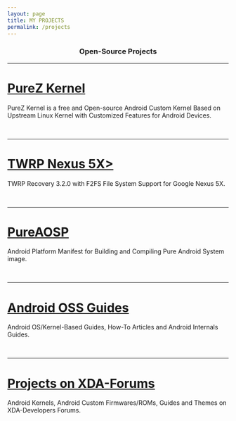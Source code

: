 ```yaml
---
layout: page
title: MY PROJECTS
permalink: /projects
---
```


<h3 align="center">Open-Source Projects</h3>

---

<h1><a href="https://zawzaww.github.io/projects/purez-kernel">PureZ Kernel</a></h1>
<p>PureZ Kernel is a free and Open-source Android Custom Kernel Based on Upstream Linux Kernel with Customized Features for Android Devices.</p>
<br>

---

<h1><a href="https://zawzaww.github.io/projects/twrp-recovery-bullhead">TWRP Nexus 5X></a></h1>
<p>TWRP Recovery 3.2.0 with F2FS File System Support for Google Nexus 5X.</p>
<br>

---

<h1><a href="https://github.com/zawzaww/aosp-android">PureAOSP</a></h1>
<p>Android Platform Manifest for Building and Compiling Pure Android System image.</p>
<br>

---

<h1><a href="https://zawzaww.github.io/projects/androidoss-guides">Android OSS Guides</a></h1>
<p>Android OS/Kernel-Based Guides, How-To Articles and Android Internals Guides.</p>
<br>

---

<h1><a href="https://zawzaww.github.io/projects/xda-threads-works">Projects on XDA-Forums</a></h1>
<p>Android Kernels, Android Custom Firmwares/ROMs, Guides and Themes on XDA-Developers Forums.</p>
